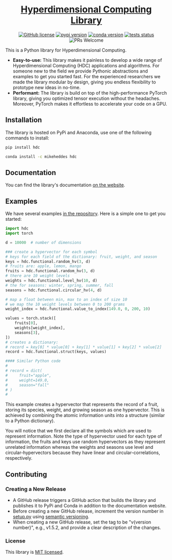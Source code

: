 <h1 align="center">
    <a href="https://mikeheddes.github.io/hdc-lib">Hyperdimensional Computing Library</a><br/>

</h1>
<p align="center">
    <a href="https://github.com/mikeheddes/hdc-lib/blob/main/LICENSE"><img alt="GitHub license" src="https://img.shields.io/badge/license-MIT-orange.svg?style=flat" /></a>
    <a href="https://pypi.org/project/hdc/"><img alt="pypi version" src="https://img.shields.io/pypi/v/hdc.svg?style=flat&color=orange" /></a>
    <a href="https://anaconda.org/mikeheddes/hdc"><img alt="conda version" src="https://img.shields.io/conda/v/mikeheddes/hdc?label=conda&style=flat&color=orange" /></a>
    <a href="https://github.com/mikeheddes/hdc-lib/actions/workflows/test.yml?query=branch%3Amain"><img alt="tests status" src="https://img.shields.io/github/workflow/status/mikeheddes/hdc-lib/Testing/main?label=tests&style=flat" />
    </a><img alt="PRs Welcome" src="https://img.shields.io/badge/PRs-welcome-brightgreen.svg?style=flat" />
</p>

This is a Python library for Hyperdimensional Computing.

* **Easy-to-use:** This library makes it painless to develop a wide range of Hyperdimensional Computing (HDC) applications and algorithms. For someone new to the field we provide Pythonic abstractions and examples to get you started fast. For the experienced researchers we made the library modular by design, giving you endless flexibility to prototype new ideas in no-time.
* **Performant:** The library is build on top of the high-performance PyTorch library, giving you optimized tensor execution without the headaches. Moreover, PyTorch makes it effortless to accelerate your code on a GPU.

## Installation

The library is hosted on PyPi and Anaconda, use one of the following commands to install:

```bash
pip install hdc
```

```bash
conda install -c mikeheddes hdc
```

## Documentation

You can find the library's documentation [on the website](https://mikeheddes.github.io/hdc-lib).

## Examples

We have several examples [in the repository](/examples/). Here is a simple one to get you started:

```python
import hdc
import torch

d = 10000  # number of dimensions

### create a hypervector for each symbol
# keys for each field of the dictionary: fruit, weight, and season
keys = hdc.functional.random_hv(3, d)
# fruits are: apple, lemon, mango
fruits = hdc.functional.random_hv(3, d)
# there are 10 weight levels
weights = hdc.functional.level_hv(10, d)
# the for seasons: winter, spring, summer, fall
seasons = hdc.functional.circular_hv(4, d)

# map a float between min, max to an index of size 10
# we map the 10 weight levels between 0 to 200 grams
weight_index = hdc.functional.value_to_index(149.0, 0, 200, 10)

values = torch.stack([
    fruits[0],
    weights[weight_index],
    seasons[3],
])
# creates a dictionary: 
# record = key[0] * value[0] + key[1] * value[1] + key[2] * value[2]
record = hdc.functional.struct(keys, values)

#### Similar Python code
# 
# record = dict(
#     fruit="apple", 
#     weight=149.0,
#     season="fall"
# )
# 
```

This example creates a hypervector that represents the record of a fruit, storing its species, weight, and growing season as one hypervector. This is achieved by combining the atomic information units into a structure (similar to a Python dictionary).

You will notice that we first declare all the symbols which are used to represent information. Note the type of hypervector used for each type of information, the fruits and keys use random hypervectors as they represent unrelated information whereas the weights and seasons use level and circular-hypervectors because they have linear and circular-correlations, respectively.

## Contributing

### Creating a New Release

- A GitHub release triggers a GitHub action that builds the library and publishes it to PyPi and Conda in addition to the documentation website.
- Before creating a new GitHub release, increment the version number in [setup.py](/setup.py) using [semantic versioning](https://semver.org).
- When creating a new GitHub release, set the tag to be "v{version number}", e.g., v1.5.2, and provide a clear description of the changes.

### License

This library is [MIT licensed](./LICENSE).
